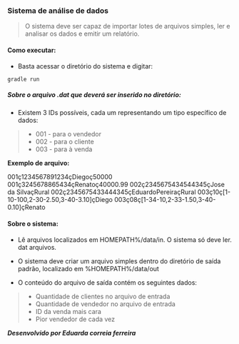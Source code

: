 ### Sistema de análise de dados

> O sistema deve ser capaz de importar lotes de arquivos simples, ler e analisar os dados e
emitir um relatório.

#### Como executar:

- Basta acessar o diretório do sistema e digitar:

`gradle run
`

##### Sobre o arquivo .dat que deverá ser inserido no diretório:

- Existem 3 IDs possíveis, cada um representando um tipo específico de dados:

> - 001 - para o vendedor
> - 002 -  para o cliente
> - 003  -  para à venda

**Exemplo de arquivo:**

001ç1234567891234çDiegoç50000 001ç3245678865434çRenatoç40000.99
002ç2345675434544345çJose da SilvaçRural
002ç2345675433444345çEduardoPereiraçRural
003ç10ç[1-10-100,2-30-2.50,3-40-3.10]çDiego
003ç08ç[1-34-10,2-33-1.50,3-40-0.10]çRenato


#### Sobre o sistema:

- Lê arquivos localizados em HOMEPATH%/data/in. O sistema só deve ler. dat arquivos.

- O sistema deve criar um arquivo simples dentro do diretório de saída padrão, localizado em %HOMEPATH%/data/out

- O conteúdo do arquivo de saída contém os seguintes dados:

> - Quantidade de clientes no arquivo de entrada
> - Quantidade de vendedor no arquivo de entrada
> - ID da venda mais cara
> - Pior vendedor de cada vez

***Desenvolvido por Eduarda correia ferreira***

